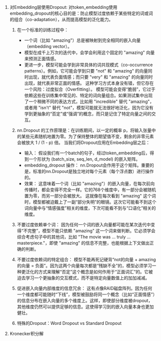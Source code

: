 1. 对Embedding层使用Dropout: 对token_embedding使用embedding_dropout的核心目的是：防止模型过度依赖于某些特定的词或词的组合（co-adaptation），从而提高模型的泛化能力。
    1. 在一个标准的训练过程中：
       * 一个词（比如 "amazing"）总是被映射到完全相同的嵌入向量（embedding vector）。
       * 模型在成千上万次的迭代中，会学会利用这个固定的 "amazing" 向量来预测正面情感。
       * 更进一步，模型可能会学到非常具体的词共现模式（co-occurrence patterns）。例如，它可能会学到只要 "not" 和 "amazing" 的向量同时出现，就代表负面情感；而只要 "very" 和 "amazing" 的向量同时出现，就代表非常正面的情感。
      这种学习方式本身没有错，但它存在一个风险：过度拟合（Overfitting）。
      模型可能会变得“脆弱”，它过于依赖这些在训练集中常见的、特定的词向量组合。如果测试集中出现了一个稍微不同的表达方式，比如用 "incredible" 替代 "amazing"，或者用 "isn't" 替代 "not"，模型可能就无法很好地泛化，因为它没有学到更抽象的“否定”或“强调”的概念，而只是记住了特定向量之间的交互。
    2. nn.Dropout 的工作原理是：在训练期间，以一定的概率 p，将输入张量中的某些元素随机地置为零。为了保持整体的期望值不变，剩余的非零元素会被放大 1 / (1 - p) 倍。
      当我们将Dropout应用在Embedding层之后：
       * 输入： 假设我们有一个batch的句子，经过token_embedding后，得到一个形状为 (batch_size, seq_len, d_model) 的嵌入矩阵。
       * embedding_dropout 操作： nn.Dropout会作用于这个矩阵。重要的是，标准的nn.Dropout是独立地对每个元素（每个浮点数）进行操作的。
       * 效果： 这意味着一个词（比如 "amazing"）的嵌入向量，在每次前向传播时，都会变得不完全一样。它的768个维度中，有一部分会被随机置为零，而另一部分会被放大。
      这就像在每次看到 "amazing" 这个词时，模型都被迫戴上了一副“部分失明”的眼镜。这次它可能看不到这个词向量中与“情感强度”相关的维度，下次可能看不到与“口语化”相关的维度。
    3. 不要过度依赖单个词： 因为任何一个词的嵌入向量都可能在某次迭代中变得“不完整”，模型不能只依赖 "amazing" 这一个词来做判断。它必须学会综合考虑句子中的其他词，比如 "The movie was ... truly ... masterpiece."，即使 "amazing" 的信息不完整，也能根据上下文做出正确的判断。
    
    4. 不要过度依赖词的特定组合： 模型不能再死记硬背“not的向量 + amazing的向量 = 负面”。因为这两个向量每次都是“残缺不全”的，模型必须学习一种更泛化的方式来理解“否定”这个概念是如何作用于“正面词汇”的。它被迫去学习一个更抽象的交互模式，而不是特定向量数值上的加加减减。
    
    5. 促进嵌入向量内部维度的信息冗余： 这有点像RAID磁盘阵列。因为任何一个维度都可能随时“下线”，模型被鼓励将同一个概念（比如“正面情感”）的信息分布在嵌入向量的多个维度上。这样，即使部分维度被dropout，其他维度仍然可以提供足够的信息。这使得学习到的嵌入向量本身也更加健壮。
    6. 特殊的Dropout：Word Dropout vs Standard Dropout
2. Kronecker积分解